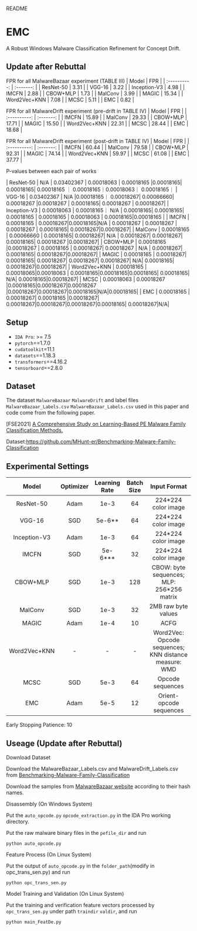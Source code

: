 README

# EMC

A Robust Windows Malware Classification Refinement for Concept Drift.


## Update after Rebuttal
FPR for all MalwareBazaar experiment (TABLE III)
|    Model     |    FPR    |
| :----------: | :-------: | 
|  ResNet-50   |    3.31   |
|    VGG-16    |    3.22   |
| Inception-V3 |    4.98   |
|    IMCFN     |    2.88   |
|   CBOW+MLP   |    1.73   |
|   MalConv    |    3.99   |
|    MAGIC     |   15.34   |
| Word2Vec+KNN |    7.08   |
|     MCSC     |    5.11   |
|     EMC      |    0.82   |

FPR for all MalwareDrift experiment (pre-drift in TABLE IV)
|    Model     |    FPR    |
| :----------: | :-------: | 
|    IMCFN     |   15.89   |
|   MalConv    |   29.33   |
|   CBOW+MLP   |   17.71   |
|    MAGIC     |   15.50   |
| Word2Vec+KNN |   22.31   |
|     MCSC     |   28.44   |
|     EMC      |   18.68   |

FPR for all MalwareDrift experiment (post-drift in TABLE IV)
|    Model     |    FPR    |
| :----------: | :-------: | 
|    IMCFN     |   60.44   |
|   MalConv    |   79.58   |
|   CBOW+MLP   |   92.31   |
|    MAGIC     |   74.14   |
| Word2Vec+KNN |   59.97   |
|     MCSC     |   61.08   |
|     EMC      |   37.77   |

P-values between each pair of works 

|  ResNet-50   |    N/A   | 0.03402367  | 0.00018063  | 0.00018165    |0.00018165|  0.00018165| 0.00018165 ｜ 0.00018165｜0.00018063｜ 0.00018165｜
|    VGG-16    |   0.03402367   |   N/A   |0.00018165｜ 0.00018267| 0.00066660| 0.00018267 |0.00018267 | 0.00018165|  0.00018267 | 0.00018267| 
| Inception-V3 |    0.00018063   | 0.00018165｜ N/A | 0.00018165| 0.00018165| 0.00018165 | 0.00018165 | 0.00018063 | 0.00018165|0.00018165 |
|    IMCFN     |   0.00018165    | 0.00018267|0.00018165|N/A | 0.00018267 | 0.00018267 | 0.00018267 | 0.00018165| 0.00018267|0.00018267|
|   MalConv    |   0.00018165 |  0.00066660 | 0.00018165| 0.00018267| N/A |  0.00018267| 0.00018267| 0.00018165| 0.00018267 |0.00018267|
|   CBOW+MLP   |    0.00018165  |0.00018267 |  0.00018165 | 0.00018267| 0.00018267 | N/A | 0.00018267| 0.00018165| 0.00018267|0.00018267|
|    MAGIC     |  0.00018165   |   0.00018267| 0.00018165| 0.00018267| 0.00018267| 0.00018267| N/A| 0.00018165| 0.00018267|0.00018267|
| Word2Vec+KNN |     0.00018165   |  0.00018065|0.00018063 | 0.00018165|0.00018165|0.00018165| 0.00018165| N/A| 0.00018165|0.00018267|
|     MCSC     |   0.00018063 | 0.00018267 |0.00018165|0.00018267|0.00018267 |0.00018267|0.00018267|0.00018165|N/A|0.00018165|
|     EMC      |   0.00018165  | 0.00018267| 0.00018165 |0.00018267| 0.00018267|0.00018267|0.00018267|0.00018165| 0.00018267|N/A|


## Setup

* `IDA Pro`: >= 7.5
* `pytorch`==1.7.0 
* `cudatoolkit`=11.1
* `datasets`==1.18.3
* `transformers`==4.16.2
* `tensorboard`==2.8.0

## Dataset

The dataset `MalwareBazaar` `MalwareDrift` and label files `MalwareBazaar_Labels.csv` `MalwareBazaar_Labels.csv` used in this paper and code come from the following paper.

\[FSE2021\] [A Comprehensive Study on Learning-Based PE Malware Family Classification Methods.](https://dl.acm.org/doi/abs/10.1145/3468264.3473925)

Dataset:<https://github.com/MHunt-er/Benchmarking-Malware-Family-Classification>


## Experimental Settings

|    Model     | Optimizer | Learning Rate | Batch Size |                     Input Format                      |
| :----------: | :-------: | :-----------: | :--------: | :---------------------------------------------------: |
|  ResNet-50   |   Adam    |     1e-3      |     64     |                  224*224 color image                  |
|    VGG-16    |    SGD    |    5e-6**     |     64     |                  224*224 color image                  |
| Inception-V3 |   Adam    |     1e-3      |     64     |                  224*224 color image                  |
|    IMCFN     |    SGD    |    5e-6***    |     32     |                  224*224 color image                  |
|   CBOW+MLP   |    SGD    |     1e-3      |    128     |       CBOW: byte sequences; MLP: 256*256 matrix       |
|   MalConv    |    SGD    |     1e-3      |     32     |                  2MB raw byte values                  |
|    MAGIC     |   Adam    |     1e-4      |     10     |                         ACFG                          |
| Word2Vec+KNN |     -     |       -       |     -      | Word2Vec: Opcode sequences; KNN distance measure: WMD |
|     MCSC     |    SGD    |     5e-3      |     64     |                   Opcode sequences                    |
|     EMC      |   Adam    |     5e-5      |     12     |                Orient-opcode sequences                |

Early Stopping Patience: 10


## Useage (Update after Rebuttal)

Download Dataset

Download the MalwareBazaar_Labels.csv and MalwareDrift_Labels.csv from [Benchmarking-Malware-Family-Classification
](https://github.com/MHunt-er/Benchmarking-Malware-Family-Classification/tree/main/Datasets)

Download the samples from [MalwareBazaar website](https://bazaar.abuse.ch/api/) according to their hash names.


Disassembly (On Windows System)

Put the `auto_opcode.py`  `opcode_extraction.py` in the IDA Pro working directory. 

Put the raw malware binary files in the `pefile_dir` and run
```
python auto_opcode.py
```

Feature Process (On Linux System)

Put the output of `auto_opcode.py` in the `folder_path`(modify in opc_trans_sen.py) and run
```
python opc_trans_sen.py
```

Model Training and Validation (On Linux System)

Put the training and verification feature vectors processed by `opc_trans_sen.py` under path `traindir` `valdir`, and run
```
python main_FeatDe.py
```

